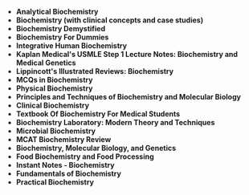 
<ul>
 <li><b><a target="_blank" href="https://github.com/manjunath5496/Biochemistry-Books/blob/master/iob(1).pdf" style="text-decoration:none;"> Analytical Biochemistry</a></b></li>
  
<li><b><a target="_blank" href="https://github.com/manjunath5496/Biochemistry-Books/blob/master/iob(2).pdf" style="text-decoration:none;">Biochemistry (with clinical concepts and case studies)</a></b></li>  
  
<li><b><a target="_blank" href="https://github.com/manjunath5496/Biochemistry-Books/blob/master/iob(3).pdf" style="text-decoration:none;">Biochemistry Demystified</a></b></li>
                               
 <li><b><a target="_blank" href="https://github.com/manjunath5496/Biochemistry-Books/blob/master/iob(4).pdf" style="text-decoration:none;">Biochemistry For Dummies </a></b></li>                              
<li><b><a target="_blank" href="https://github.com/manjunath5496/Biochemistry-Books/blob/master/iob(5).pdf" style="text-decoration:none;"> Integrative Human Biochemistry</a></b></li>
                                <li><b><a target="_blank" href="https://github.com/manjunath5496/Biochemistry-Books/blob/master/iob(6).pdf" style="text-decoration:none;">Kaplan Medical's USMLE Step 1 Lecture Notes: Biochemistry and Medical Genetics </a></b></li>
                <li><b><a target="_blank" href="https://github.com/manjunath5496/Biochemistry-Books/blob/master/iob(7).pdf" style="text-decoration:none;">Lippincott's Illustrated Reviews: Biochemistry </a></b></li>                                
         <li><b><a target="_blank" href="https://github.com/manjunath5496/Biochemistry-Books/blob/master/iob(8).pdf" style="text-decoration:none;">MCQs in Biochemistry</a></b></li>                                 

<li><b><a target="_blank" href="https://github.com/manjunath5496/Biochemistry-Books/blob/master/iob(9).pdf" style="text-decoration:none;">Physical Biochemistry</a></b></li>

<li><b><a target="_blank" href="https://github.com/manjunath5496/Biochemistry-Books/blob/master/iob(10).pdf" style="text-decoration:none;">Principles and Techniques of Biochemistry and Molecular Biology </a></b></li>

  <li><b><a target="_blank" href="https://github.com/manjunath5496/Biochemistry-Books/blob/master/iob(11).pdf" style="text-decoration:none;">Clinical Biochemistry</a></b></li>                                 

<li><b><a target="_blank" href="https://github.com/manjunath5496/Biochemistry-Books/blob/master/iob(12).rar" style="text-decoration:none;">Textbook Of Biochemistry For Medical Students</a></b></li>

<li><b><a target="_blank" href="https://github.com/manjunath5496/Biochemistry-Books/blob/master/iob(13).pdf" style="text-decoration:none;"> Biochemistry Laboratory: Modern Theory and Techniques </a></b></li>


<li><b><a target="_blank" href="https://github.com/manjunath5496/Biochemistry-Books/blob/master/iob(14).pdf" style="text-decoration:none;">Microbial Biochemistry </a></b></li>
                <li><b><a target="_blank" href="https://github.com/manjunath5496/Biochemistry-Books/blob/master/iob(15).rar" style="text-decoration:none;">MCAT Biochemistry Review </a></b></li>                                
         <li><b><a target="_blank" href="https://github.com/manjunath5496/Biochemistry-Books/blob/master/iob(16).pdf" style="text-decoration:none;">Biochemistry, Molecular Biology, and Genetics</a></b></li>                                 

<li><b><a target="_blank" href="https://github.com/manjunath5496/Biochemistry-Books/blob/master/iob(17).pdf" style="text-decoration:none;">Food Biochemistry and Food Processing</a></b></li>

<li><b><a target="_blank" href="https://github.com/manjunath5496/Biochemistry-Books/blob/master/iob(18).pdf" style="text-decoration:none;">Instant Notes - Biochemistry </a></b></li>

  <li><b><a target="_blank" href="https://github.com/manjunath5496/Biochemistry-Books/blob/master/iob(19).pdf" style="text-decoration:none;">Fundamentals of Biochemistry</a></b></li>                                 


<li><b><a target="_blank" href="https://github.com/manjunath5496/Biochemistry-Books/blob/master/iob(20).pdf" style="text-decoration:none;"> Practical Biochemistry </a></b></li>










</ul>
